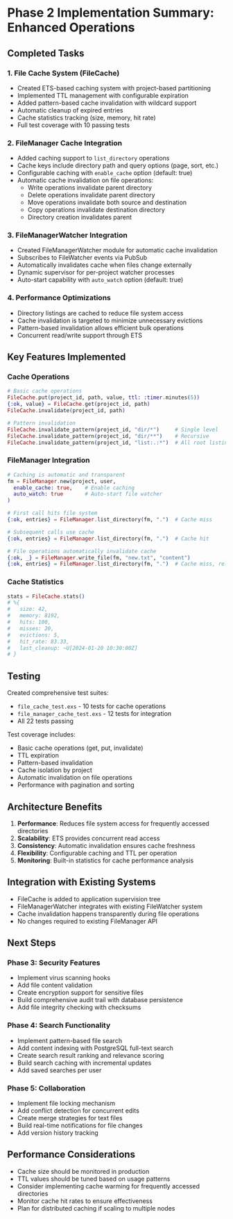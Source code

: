 # Phase 2 Implementation Summary: Enhanced Operations

## Completed Tasks

### 1. File Cache System (FileCache)
- Created ETS-based caching system with project-based partitioning
- Implemented TTL management with configurable expiration
- Added pattern-based cache invalidation with wildcard support
- Automatic cleanup of expired entries
- Cache statistics tracking (size, memory, hit rate)
- Full test coverage with 10 passing tests

### 2. FileManager Cache Integration
- Added caching support to `list_directory` operations
- Cache keys include directory path and query options (page, sort, etc.)
- Configurable caching with `enable_cache` option (default: true)
- Automatic cache invalidation on file operations:
  - Write operations invalidate parent directory
  - Delete operations invalidate parent directory
  - Move operations invalidate both source and destination
  - Copy operations invalidate destination directory
  - Directory creation invalidates parent

### 3. FileManagerWatcher Integration
- Created FileManagerWatcher module for automatic cache invalidation
- Subscribes to FileWatcher events via PubSub
- Automatically invalidates cache when files change externally
- Dynamic supervisor for per-project watcher processes
- Auto-start capability with `auto_watch` option (default: true)

### 4. Performance Optimizations
- Directory listings are cached to reduce file system access
- Cache invalidation is targeted to minimize unnecessary evictions
- Pattern-based invalidation allows efficient bulk operations
- Concurrent read/write support through ETS

## Key Features Implemented

### Cache Operations
```elixir
# Basic cache operations
FileCache.put(project_id, path, value, ttl: :timer.minutes(5))
{:ok, value} = FileCache.get(project_id, path)
FileCache.invalidate(project_id, path)

# Pattern invalidation
FileCache.invalidate_pattern(project_id, "dir/*")     # Single level
FileCache.invalidate_pattern(project_id, "dir/**")    # Recursive
FileCache.invalidate_pattern(project_id, "list:.:*")  # All root listings
```

### FileManager Integration
```elixir
# Caching is automatic and transparent
fm = FileManager.new(project, user, 
  enable_cache: true,    # Enable caching
  auto_watch: true       # Auto-start file watcher
)

# First call hits file system
{:ok, entries} = FileManager.list_directory(fm, ".")  # Cache miss

# Subsequent calls use cache
{:ok, entries} = FileManager.list_directory(fm, ".")  # Cache hit

# File operations automatically invalidate cache
{:ok, _} = FileManager.write_file(fm, "new.txt", "content")
{:ok, entries} = FileManager.list_directory(fm, ".")  # Cache miss, reloaded
```

### Cache Statistics
```elixir
stats = FileCache.stats()
# %{
#   size: 42,
#   memory: 8192,
#   hits: 100,
#   misses: 20,
#   evictions: 5,
#   hit_rate: 83.33,
#   last_cleanup: ~U[2024-01-20 10:30:00Z]
# }
```

## Testing

Created comprehensive test suites:
- `file_cache_test.exs` - 10 tests for cache operations
- `file_manager_cache_test.exs` - 12 tests for integration
- All 22 tests passing

Test coverage includes:
- Basic cache operations (get, put, invalidate)
- TTL expiration
- Pattern-based invalidation
- Cache isolation by project
- Automatic invalidation on file operations
- Performance with pagination and sorting

## Architecture Benefits

1. **Performance**: Reduces file system access for frequently accessed directories
2. **Scalability**: ETS provides concurrent read access
3. **Consistency**: Automatic invalidation ensures cache freshness
4. **Flexibility**: Configurable caching and TTL per operation
5. **Monitoring**: Built-in statistics for cache performance analysis

## Integration with Existing Systems

- FileCache is added to application supervision tree
- FileManagerWatcher integrates with existing FileWatcher system
- Cache invalidation happens transparently during file operations
- No changes required to existing FileManager API

## Next Steps

### Phase 3: Security Features
- Implement virus scanning hooks
- Add file content validation
- Create encryption support for sensitive files
- Build comprehensive audit trail with database persistence
- Add file integrity checking with checksums

### Phase 4: Search Functionality
- Implement pattern-based file search
- Add content indexing with PostgreSQL full-text search
- Create search result ranking and relevance scoring
- Build search caching with incremental updates
- Add saved searches per user

### Phase 5: Collaboration
- Implement file locking mechanism
- Add conflict detection for concurrent edits
- Create merge strategies for text files
- Build real-time notifications for file changes
- Add version history tracking

## Performance Considerations

- Cache size should be monitored in production
- TTL values should be tuned based on usage patterns
- Consider implementing cache warming for frequently accessed directories
- Monitor cache hit rates to ensure effectiveness
- Plan for distributed caching if scaling to multiple nodes
